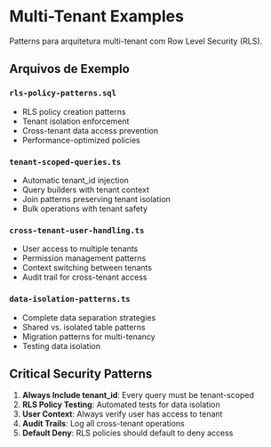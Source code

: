 # Multi-Tenant Examples

Patterns para arquitetura multi-tenant com Row Level Security (RLS).

## Arquivos de Exemplo

### `rls-policy-patterns.sql`
- RLS policy creation patterns
- Tenant isolation enforcement
- Cross-tenant data access prevention
- Performance-optimized policies

### `tenant-scoped-queries.ts`
- Automatic tenant_id injection
- Query builders with tenant context
- Join patterns preserving tenant isolation
- Bulk operations with tenant safety

### `cross-tenant-user-handling.ts`
- User access to multiple tenants
- Permission management patterns
- Context switching between tenants
- Audit trail for cross-tenant access

### `data-isolation-patterns.ts`
- Complete data separation strategies
- Shared vs. isolated table patterns
- Migration patterns for multi-tenancy
- Testing data isolation

## Critical Security Patterns

1. **Always Include tenant_id**: Every query must be tenant-scoped
2. **RLS Policy Testing**: Automated tests for data isolation
3. **User Context**: Always verify user has access to tenant
4. **Audit Trails**: Log all cross-tenant operations
5. **Default Deny**: RLS policies should default to deny access